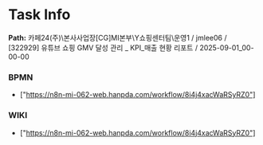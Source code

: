 # Task Info

**Path:** 카페24(주)\본사사업장\[CG]MI본부\Y쇼핑센터팀\운영1 / jmlee06 / [322929] 유튜브 쇼핑 GMV 달성 관리 _ KPI_매출 현황 리포트 / 2025-09-01_00-00-00

### BPMN
- ["https://n8n-mi-062-web.hanpda.com/workflow/8i4j4xacWaRSyRZ0"]

### WIKI
- ["https://n8n-mi-062-web.hanpda.com/workflow/8i4j4xacWaRSyRZ0"]

